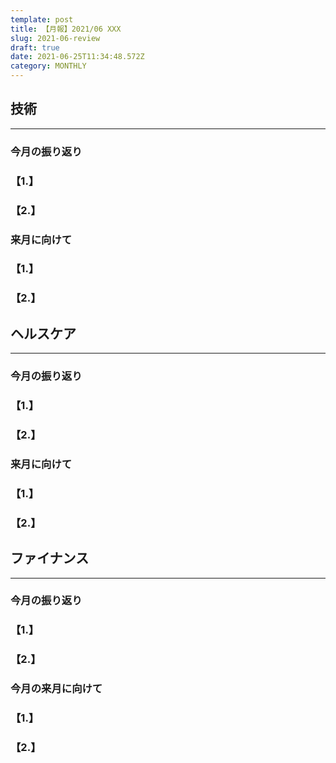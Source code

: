 ```yaml
---
template: post
title: 【月報】2021/06 XXX
slug: 2021-06-review
draft: true
date: 2021-06-25T11:34:48.572Z
category: MONTHLY
---
```

## 技術

---

### 今月の振り返り

### 【1.】

### 【2.】

### 来月に向けて

### 【1.】

### 【2.】

## ヘルスケア

---

### 今月の振り返り

### 【1.】

### 【2.】

### 来月に向けて

### 【1.】

### 【2.】

## ファイナンス

---

### 今月の振り返り

### 【1.】

### 【2.】

### 今月の来月に向けて

### 【1.】

### 【2.】